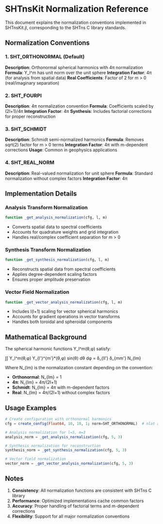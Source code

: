 # SHTnsKit Normalization Reference

This document explains the normalization conventions implemented in SHTnsKit.jl, corresponding to the SHTns C library standards.

## Normalization Conventions

### 1. SHT_ORTHONORMAL (Default)
**Description**: Orthonormal spherical harmonics with 4π normalization
**Formula**: Y_l^m has unit norm over the unit sphere
**Integration Factor**: 4π (for analysis from spatial data)
**Real Coefficients**: Factor of 2 for m > 0 (real/imaginary separation)

### 2. SHT_FOURPI 
**Description**: 4π normalization convention
**Formula**: Coefficients scaled by (2l+1)/4π
**Integration Factor**: 4π
**Synthesis**: Includes factorial corrections for proper reconstruction

### 3. SHT_SCHMIDT
**Description**: Schmidt semi-normalized harmonics
**Formula**: Removes sqrt(2) factor for m > 0 terms
**Integration Factor**: 4π with m-dependent corrections
**Usage**: Common in geophysics applications

### 4. SHT_REAL_NORM
**Description**: Real-valued normalization for unit sphere
**Formula**: Standard normalization without complex factors
**Integration Factor**: 4π

## Implementation Details

### Analysis Transform Normalization
```julia
function _get_analysis_normalization(cfg, l, m)
```
- Converts spatial data to spectral coefficients
- Accounts for quadrature weights and grid integration
- Handles real/complex coefficient separation for m > 0

### Synthesis Transform Normalization  
```julia
function _get_synthesis_normalization(cfg, l, m)
```
- Reconstructs spatial data from spectral coefficients
- Applies degree-dependent scaling factors
- Ensures proper amplitude preservation

### Vector Field Normalization
```julia
function _get_vector_analysis_normalization(cfg, l, m)
```
- Includes l(l+1) scaling for vector spherical harmonics
- Accounts for gradient operations in vector transforms
- Handles both toroidal and spheroidal components

## Mathematical Background

The spherical harmonic functions Y_l^m(θ,φ) satisfy:

∫∫ Y_l^m(θ,φ) Y_{l'}^{m'}*(θ,φ) sin(θ) dθ dφ = δ_{ll'} δ_{mm'} N_{lm}

Where N_{lm} is the normalization constant depending on the convention:

- **Orthonormal**: N_{lm} = 1
- **4π**: N_{lm} = 4π/(2l+1) 
- **Schmidt**: N_{lm} = 4π with m-dependent factors
- **Real**: N_{lm} = 4π/(2l+1) without complex factors

## Usage Examples

```julia
# Create configuration with orthonormal harmonics
cfg = create_config(Float64, 10, 10, 1; norm=SHT_ORTHONORMAL)  # nlat auto-adjusted if < lmax+1

# Analysis normalization for l=5, m=3
analysis_norm = _get_analysis_normalization(cfg, 5, 3)

# Synthesis normalization for reconstruction
synthesis_norm = _get_synthesis_normalization(cfg, 5, 3)

# Vector field normalization
vector_norm = _get_vector_analysis_normalization(cfg, 5, 3)
```

## Notes

1. **Consistency**: All normalization functions are consistent with SHTns C library
2. **Performance**: Optimized implementations cache common factors
3. **Accuracy**: Proper handling of factorial terms and m-dependent corrections
4. **Flexibility**: Support for all major normalization conventions
